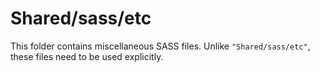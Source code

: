 # Shared/sass/etc

This folder contains miscellaneous SASS files. Unlike `"Shared/sass/etc"`, these files
need to be used explicitly.
